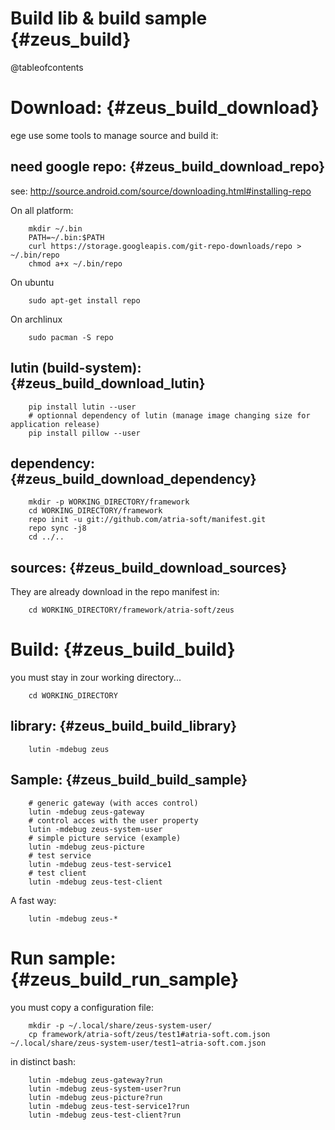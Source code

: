 Build lib & build sample                           {#zeus_build}
========================

@tableofcontents

Download:                                          {#zeus_build_download}
=========

ege use some tools to manage source and build it:

need google repo:                                  {#zeus_build_download_repo}
-----------------

see: http://source.android.com/source/downloading.html#installing-repo

On all platform:
```{.sh}
	mkdir ~/.bin
	PATH=~/.bin:$PATH
	curl https://storage.googleapis.com/git-repo-downloads/repo > ~/.bin/repo
	chmod a+x ~/.bin/repo
```

On ubuntu
```{.sh}
	sudo apt-get install repo
```

On archlinux
```{.sh}
	sudo pacman -S repo
```

lutin (build-system):                              {#zeus_build_download_lutin}
---------------------

```{.sh}
	pip install lutin --user
	# optionnal dependency of lutin (manage image changing size for application release)
	pip install pillow --user
```


dependency:                                        {#zeus_build_download_dependency}
-----------

```{.sh}
	mkdir -p WORKING_DIRECTORY/framework
	cd WORKING_DIRECTORY/framework
	repo init -u git://github.com/atria-soft/manifest.git
	repo sync -j8
	cd ../..
```

sources:                                           {#zeus_build_download_sources}
--------

They are already download in the repo manifest in:

```{.sh}
	cd WORKING_DIRECTORY/framework/atria-soft/zeus
```

Build:                                             {#zeus_build_build}
======

you must stay in zour working directory...
```{.sh}
	cd WORKING_DIRECTORY
```

library:                                           {#zeus_build_build_library}
--------

```{.sh}
	lutin -mdebug zeus
```

Sample:                                            {#zeus_build_build_sample}
-------

```{.sh}
	# generic gateway (with acces control)
	lutin -mdebug zeus-gateway
	# control acces with the user property
	lutin -mdebug zeus-system-user
	# simple picture service (example)
	lutin -mdebug zeus-picture
	# test service
	lutin -mdebug zeus-test-service1
	# test client
	lutin -mdebug zeus-test-client
```

A fast way:
```{.sh}
	lutin -mdebug zeus-*
```


Run sample:                                        {#zeus_build_run_sample}
===========

you must copy a configuration file:

```{.sh}
	mkdir -p ~/.local/share/zeus-system-user/
	cp framework/atria-soft/zeus/test1#atria-soft.com.json  ~/.local/share/zeus-system-user/test1~atria-soft.com.json
```

in distinct bash:
```{.sh}
	lutin -mdebug zeus-gateway?run
	lutin -mdebug zeus-system-user?run
	lutin -mdebug zeus-picture?run
	lutin -mdebug zeus-test-service1?run
	lutin -mdebug zeus-test-client?run
```
